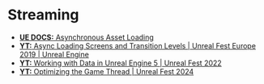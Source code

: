 # Streaming
* [**UE DOCS:** Asynchronous Asset Loading](https://dev.epicgames.com/documentation/en-us/unreal-engine/asynchronous-asset-loading-in-unreal-engine)
* [**YT:** Async Loading Screens and Transition Levels | Unreal Fest Europe 2019 | Unreal Engine](https://www.youtube.com/watch?v=ON1_dEHoNDg)
* [**YT:** Working with Data in Unreal Engine 5 | Unreal Fest 2022](https://www.youtube.com/watch?v=HOpyZ8552oA)
* [**YT:** Optimizing the Game Thread | Unreal Fest 2024](https://www.youtube.com/watch?v=KxREK-DYu70)